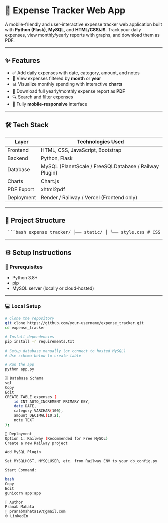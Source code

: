 # 💸 Expense Tracker Web App

A mobile-friendly and user-interactive expense tracker web application built with **Python (Flask)**, **MySQL**, and **HTML/CSS/JS**. Track your daily expenses, view monthly/yearly reports with graphs, and download them as PDF.

---

## ✨ Features

- ✅ Add daily expenses with date, category, amount, and notes
- 📅 View expenses filtered by **month** or **year**
- 📊 Visualize monthly spending with interactive **charts**
- 📂 Download full yearly/monthly expense report as **PDF**
- 🔍 Search and filter expenses
- 📱 Fully **mobile-responsive** interface

---

## 🛠️ Tech Stack

| Layer        | Technologies Used |
|--------------|-------------------|
| Frontend     | HTML, CSS, JavaScript, Bootstrap |
| Backend      | Python, Flask |
| Database     | MySQL (PlanetScale / FreeSQLDatabase / Railway Plugin) |
| Charts       | Chart.js |
| PDF Export   | xhtml2pdf |
| Deployment   | Render / Railway / Vercel (Frontend only) |

---

## 📁 Project Structure
<pre> ```bash expense_tracker/ ├── static/ │ └── style.css # CSS styling ├── templates/ │ ├── index.html # Home page (expense list) │ ├── add_expense.html # Form to add new expense │ └── report.html # Template for PDF report (PDF generation) ├── app.py # Main Flask application ├── db_config.py # MySQL DB configuration ├── requirements.txt # Python dependencies └── README.md # Project documentation (this file) ``` </pre>


---

## ⚙️ Setup Instructions

### 🔧 Prerequisites

- Python 3.8+
- pip
- MySQL server (locally or cloud-hosted)

---

### 💻 Local Setup

```bash
# Clone the repository
git clone https://github.com/your-username/expense_tracker.git
cd expense_tracker

# Install dependencies
pip install -r requirements.txt

# Setup database manually (or connect to hosted MySQL)
# Use schema below to create table

# Run the app
python app.py

🗄️ Database Schema
sql
Copy
Edit
CREATE TABLE expenses (
    id INT AUTO_INCREMENT PRIMARY KEY,
    date DATE,
    category VARCHAR(100),
    amount DECIMAL(10,2),
    note TEXT
);

🚀 Deployment
Option 1: Railway (Recommended for Free MySQL)
Create a new Railway project

Add MySQL Plugin

Set MYSQLHOST, MYSQLUSER, etc. from Railway ENV to your db_config.py

Start Command:

bash
Copy
Edit
gunicorn app:app

👤 Author
Pranab Mahata
📧 pranabmahata197@gmail.com
🌐 LinkedIn
